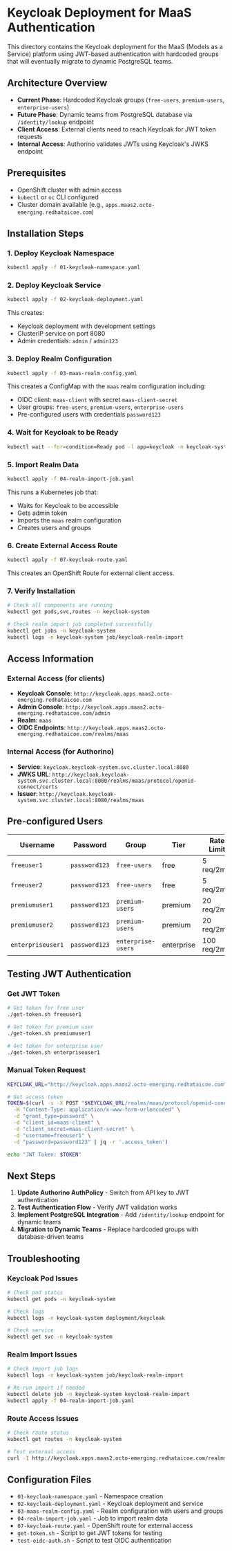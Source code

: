 # Keycloak Deployment for MaaS Authentication

This directory contains the Keycloak deployment for the MaaS (Models as a Service) platform using JWT-based authentication with hardcoded groups that will eventually migrate to dynamic PostgreSQL teams.

## Architecture Overview

- **Current Phase**: Hardcoded Keycloak groups (`free-users`, `premium-users`, `enterprise-users`)
- **Future Phase**: Dynamic teams from PostgreSQL database via `/identity/lookup` endpoint
- **Client Access**: External clients need to reach Keycloak for JWT token requests
- **Internal Access**: Authorino validates JWTs using Keycloak's JWKS endpoint

## Prerequisites

- OpenShift cluster with admin access
- `kubectl` or `oc` CLI configured
- Cluster domain available (e.g., `apps.maas2.octo-emerging.redhataicoe.com`)

## Installation Steps

### 1. Deploy Keycloak Namespace
```bash
kubectl apply -f 01-keycloak-namespace.yaml
```

### 2. Deploy Keycloak Service
```bash
kubectl apply -f 02-keycloak-deployment.yaml
```
This creates:
- Keycloak deployment with development settings
- ClusterIP service on port 8080
- Admin credentials: `admin` / `admin123`

### 3. Deploy Realm Configuration
```bash
kubectl apply -f 03-maas-realm-config.yaml
```
This creates a ConfigMap with the `maas` realm configuration including:
- OIDC client: `maas-client` with secret `maas-client-secret`
- User groups: `free-users`, `premium-users`, `enterprise-users`
- Pre-configured users with credentials `password123`

### 4. Wait for Keycloak to be Ready
```bash
kubectl wait --for=condition=Ready pod -l app=keycloak -n keycloak-system --timeout=300s
```

### 5. Import Realm Data
```bash
kubectl apply -f 04-realm-import-job.yaml
```
This runs a Kubernetes job that:
- Waits for Keycloak to be accessible
- Gets admin token
- Imports the `maas` realm configuration
- Creates users and groups

### 6. Create External Access Route
```bash
kubectl apply -f 07-keycloak-route.yaml
```
This creates an OpenShift Route for external client access.

### 7. Verify Installation
```bash
# Check all components are running
kubectl get pods,svc,routes -n keycloak-system

# Check realm import job completed successfully  
kubectl get jobs -n keycloak-system
kubectl logs -n keycloak-system job/keycloak-realm-import
```

## Access Information

### External Access (for clients)
- **Keycloak Console**: `http://keycloak.apps.maas2.octo-emerging.redhataicoe.com`
- **Admin Console**: `http://keycloak.apps.maas2.octo-emerging.redhataicoe.com/admin`
- **Realm**: `maas`
- **OIDC Endpoints**: `http://keycloak.apps.maas2.octo-emerging.redhataicoe.com/realms/maas`

### Internal Access (for Authorino)
- **Service**: `keycloak.keycloak-system.svc.cluster.local:8080`
- **JWKS URL**: `http://keycloak.keycloak-system.svc.cluster.local:8080/realms/maas/protocol/openid-connect/certs`
- **Issuer**: `http://keycloak.keycloak-system.svc.cluster.local:8080/realms/maas`

## Pre-configured Users

| Username | Password | Group | Tier | Rate Limit |
|----------|----------|-------|------|------------|
| `freeuser1` | `password123` | `free-users` | free | 5 req/2min |
| `freeuser2` | `password123` | `free-users` | free | 5 req/2min |
| `premiumuser1` | `password123` | `premium-users` | premium | 20 req/2min |
| `premiumuser2` | `password123` | `premium-users` | premium | 20 req/2min |
| `enterpriseuser1` | `password123` | `enterprise-users` | enterprise | 100 req/2min |

## Testing JWT Authentication

### Get JWT Token
```bash
# Get token for free user
./get-token.sh freeuser1

# Get token for premium user  
./get-token.sh premiumuser1

# Get token for enterprise user
./get-token.sh enterpriseuser1
```

### Manual Token Request
```bash
KEYCLOAK_URL="http://keycloak.apps.maas2.octo-emerging.redhataicoe.com"

# Get access token
TOKEN=$(curl -s -X POST "$KEYCLOAK_URL/realms/maas/protocol/openid-connect/token" \
  -H "Content-Type: application/x-www-form-urlencoded" \
  -d "grant_type=password" \
  -d "client_id=maas-client" \
  -d "client_secret=maas-client-secret" \
  -d "username=freeuser1" \
  -d "password=password123" | jq -r '.access_token')

echo "JWT Token: $TOKEN"
```

## Next Steps

1. **Update Authorino AuthPolicy** - Switch from API key to JWT authentication
2. **Test Authentication Flow** - Verify JWT validation works
3. **Implement PostgreSQL Integration** - Add `/identity/lookup` endpoint for dynamic teams
4. **Migration to Dynamic Teams** - Replace hardcoded groups with database-driven teams

## Troubleshooting

### Keycloak Pod Issues
```bash
# Check pod status
kubectl get pods -n keycloak-system

# Check logs
kubectl logs -n keycloak-system deployment/keycloak

# Check service
kubectl get svc -n keycloak-system
```

### Realm Import Issues
```bash
# Check import job logs
kubectl logs -n keycloak-system job/keycloak-realm-import

# Re-run import if needed
kubectl delete job -n keycloak-system keycloak-realm-import
kubectl apply -f 04-realm-import-job.yaml
```

### Route Access Issues
```bash
# Check route status
kubectl get routes -n keycloak-system

# Test external access
curl -I http://keycloak.apps.maas2.octo-emerging.redhataicoe.com/realms/maas
```

## Configuration Files

- `01-keycloak-namespace.yaml` - Namespace creation
- `02-keycloak-deployment.yaml` - Keycloak deployment and service
- `03-maas-realm-config.yaml` - Realm configuration with users and groups
- `04-realm-import-job.yaml` - Job to import realm data
- `07-keycloak-route.yaml` - OpenShift route for external access
- `get-token.sh` - Script to get JWT tokens for testing
- `test-oidc-auth.sh` - Script to test OIDC authentication